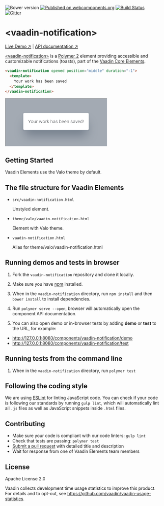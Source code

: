 ![Bower version](https://img.shields.io/bower/v/vaadin-notification.svg)
[![Published on webcomponents.org](https://img.shields.io/badge/webcomponents.org-published-blue.svg)](https://www.webcomponents.org/element/vaadin/vaadin-notification)
[![Build Status](https://travis-ci.org/vaadin/vaadin-notification.svg?branch=master)](https://travis-ci.org/vaadin/vaadin-notification)
[![Gitter](https://badges.gitter.im/Join%20Chat.svg)](https://gitter.im/vaadin/vaadin-core-elements?utm_source=badge&utm_medium=badge&utm_campaign=pr-badge)

# &lt;vaadin-notification&gt;

[Live Demo ↗](https://cdn.vaadin.com/vaadin-core-elements/master/vaadin-notification/demo/)
|
[API documentation ↗](https://cdn.vaadin.com/vaadin-core-elements/master/vaadin-notification/)


[&lt;vaadin-notification&gt;](https://vaadin.com/elements/-/element/vaadin-notification) is a [Polymer 2](http://polymer-project.org) element providing accessible and customizable notifications (toasts), part of the [Vaadin Core Elements](https://vaadin.com/elements).

<!--
```
<custom-element-demo>
  <template>
    <script src="../webcomponentsjs/webcomponents-lite.js"></script>
    <link rel="import" href="vaadin-notification.html">
    <next-code-block></next-code-block>
  </template>
</custom-element-demo>
```
-->
```html
<vaadin-notification opened position="middle" duration="-1">
  <template>
    Your work has been saved
  </template>
</vaadin-notification>
```

[<img src="https://raw.githubusercontent.com/vaadin/vaadin-notification/master/screenshot.png" width="332" alt="Screenshot of vaadin-notification">](https://vaadin.com/elements/-/element/vaadin-notification)

## Getting Started

Vaadin Elements use the Valo theme by default.

## The file structure for Vaadin Elements

- `src/vaadin-notification.html`

  Unstyled element.

- `theme/valo/vaadin-notification.html`

  Element with Valo theme.

- `vaadin-notification.html`

  Alias for theme/valo/vaadin-notification.html

## Running demos and tests in browser

1. Fork the `vaadin-notification` repository and clone it locally.

1. Make sure you have [npm](https://www.npmjs.com/) installed.

1. When in the `vaadin-notification` directory, run `npm install` and then `bower install` to install dependencies.

1. Run `polymer serve --open`, browser will automatically open the component API documentation.

1. You can also open demo or in-browser tests by adding **demo** or **test** to the URL, for example:

  - http://127.0.0.1:8080/components/vaadin-notification/demo
  - http://127.0.0.1:8080/components/vaadin-notification/test


## Running tests from the command line

1. When in the `vaadin-notification` directory, run `polymer test`


## Following the coding style

We are using [ESLint](http://eslint.org/) for linting JavaScript code. You can check if your code is following our standards by running `gulp lint`, which will automatically lint all `.js` files as well as JavaScript snippets inside `.html` files.


## Contributing

  - Make sure your code is compliant with our code linters: `gulp lint`
  - Check that tests are passing: `polymer test`
  - [Submit a pull request](https://www.digitalocean.com/community/tutorials/how-to-create-a-pull-request-on-github) with detailed title and description
  - Wait for response from one of Vaadin Elements team members


## License

Apache License 2.0

Vaadin collects development time usage statistics to improve this product. For details and to opt-out, see https://github.com/vaadin/vaadin-usage-statistics.
